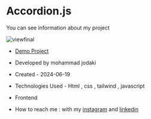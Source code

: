 ﻿# Accordion.js
You can see information about my project

![viewfinal](https://imgurl.ir/uploads/a49510_Screenshot_94.png)

- [Demo Project](https://mohammadjodaki.github.io/Accordion.js/)

- Developed by mohammad jodaki

- Created - 2024-06-19

- Technologies Used - Html , css , tailwind , javascript

- Frontend

- How to reach me : with my [instagram](https://www.instagram.com/mohammad_jodaki_web) and [linkedin](https://www.linkedin.com/in/mohammad-jodakian/)
 
